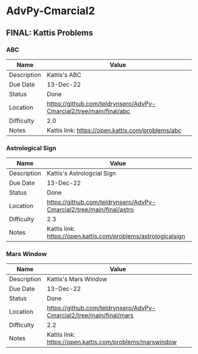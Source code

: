 # AdvPy-Cmarcial2

## FINAL: Kattis Problems

### ABC

| Name | Value |
| --- | --- |
| Description | Kattis's ABC |
| Due Date | 13-Dec-22 |
| Status | Done |
| Location | https://github.com/teldrynsero/AdvPy-Cmarcial2/tree/main/final/abc |
| Difficulty | 2.0 |
| Notes | Kattis link: https://open.kattis.com/problems/abc |

### Astrological Sign

| Name | Value |
| --- | --- |
| Description | Kattis's Astrologcial Sign |
| Due Date | 13-Dec-22 |
| Status | Done |
| Location | https://github.com/teldrynsero/AdvPy-Cmarcial2/tree/main/final/astro |
| Difficulty | 2.3 |
| Notes | Kattis link: https://open.kattis.com/problems/astrologicalsign |

### Mars Window

| Name | Value |
| --- | --- |
| Description | Kattis's Mars Window |
| Due Date | 13-Dec-22 |
| Status | Done |
| Location | https://github.com/teldrynsero/AdvPy-Cmarcial2/tree/main/final/mars |
| Difficulty | 2.2 |
| Notes | Kattis link: https://open.kattis.com/problems/marswindow |
